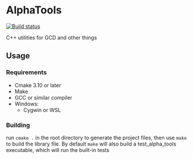 # AlphaTools
[![Build status](https://ci.appveyor.com/api/projects/status/27kyci6ra7iq6h1k?svg=true)](https://ci.appveyor.com/project/CraftSpider/alphatools)

C++ utilities for GCD and other things

## Usage

### Requirements

- Cmake 3.10 or later
- Make
- GCC or similar compiler
- Windows:
  - Cygwin or WSL

### Building

run `cmake .` in the root directory to generate the project files, then use `make` to build the library file. By default `make` will also build a test_alpha_tools executable, which will run the built-in tests


